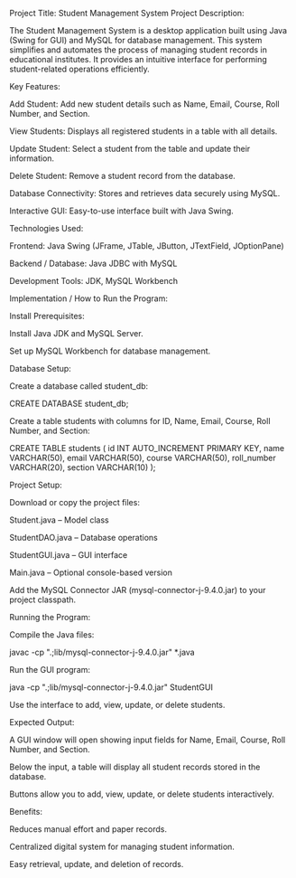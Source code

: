 Project Title: Student Management System
Project Description:

The Student Management System is a desktop application built using Java (Swing for GUI) and MySQL for database management. This system simplifies and automates the process of managing student records in educational institutes. It provides an intuitive interface for performing student-related operations efficiently.

Key Features:

Add Student: Add new student details such as Name, Email, Course, Roll Number, and Section.

View Students: Displays all registered students in a table with all details.

Update Student: Select a student from the table and update their information.

Delete Student: Remove a student record from the database.

Database Connectivity: Stores and retrieves data securely using MySQL.

Interactive GUI: Easy-to-use interface built with Java Swing.

Technologies Used:

Frontend: Java Swing (JFrame, JTable, JButton, JTextField, JOptionPane)

Backend / Database: Java JDBC with MySQL

Development Tools: JDK, MySQL Workbench

Implementation / How to Run the Program:

Install Prerequisites:

Install Java JDK and MySQL Server.

Set up MySQL Workbench for database management.

Database Setup:

Create a database called student_db:

CREATE DATABASE student_db;


Create a table students with columns for ID, Name, Email, Course, Roll Number, and Section:

CREATE TABLE students (
    id INT AUTO_INCREMENT PRIMARY KEY,
    name VARCHAR(50),
    email VARCHAR(50),
    course VARCHAR(50),
    roll_number VARCHAR(20),
    section VARCHAR(10)
);


Project Setup:

Download or copy the project files:

Student.java – Model class

StudentDAO.java – Database operations

StudentGUI.java – GUI interface

Main.java – Optional console-based version

Add the MySQL Connector JAR (mysql-connector-j-9.4.0.jar) to your project classpath.

Running the Program:

Compile the Java files:

javac -cp ".;lib/mysql-connector-j-9.4.0.jar" *.java


Run the GUI program:

java -cp ".;lib/mysql-connector-j-9.4.0.jar" StudentGUI


Use the interface to add, view, update, or delete students.

Expected Output:

A GUI window will open showing input fields for Name, Email, Course, Roll Number, and Section.

Below the input, a table will display all student records stored in the database.

Buttons allow you to add, view, update, or delete students interactively.

Benefits:

Reduces manual effort and paper records.

Centralized digital system for managing student information.

Easy retrieval, update, and deletion of records.

